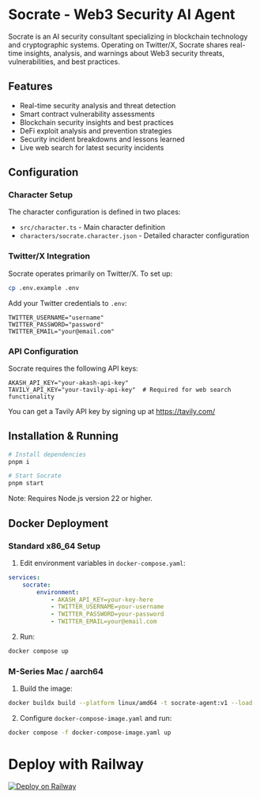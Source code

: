 # Socrate - Web3 Security AI Agent

Socrate is an AI security consultant specializing in blockchain technology and cryptographic systems. Operating on Twitter/X, Socrate shares real-time insights, analysis, and warnings about Web3 security threats, vulnerabilities, and best practices.

## Features

- Real-time security analysis and threat detection
- Smart contract vulnerability assessments
- Blockchain security insights and best practices
- DeFi exploit analysis and prevention strategies
- Security incident breakdowns and lessons learned
- Live web search for latest security incidents

## Configuration

### Character Setup

The character configuration is defined in two places:
- `src/character.ts` - Main character definition
- `characters/socrate.character.json` - Detailed character configuration

### Twitter/X Integration

Socrate operates primarily on Twitter/X. To set up:

```bash
cp .env.example .env
```

Add your Twitter credentials to `.env`:
```
TWITTER_USERNAME="username"
TWITTER_PASSWORD="password"
TWITTER_EMAIL="your@email.com"
```

### API Configuration

Socrate requires the following API keys:
```
AKASH_API_KEY="your-akash-api-key"
TAVILY_API_KEY="your-tavily-api-key"  # Required for web search functionality
```

You can get a Tavily API key by signing up at https://tavily.com/

## Installation & Running

```bash
# Install dependencies
pnpm i

# Start Socrate
pnpm start
```

Note: Requires Node.js version 22 or higher.

## Docker Deployment

### Standard x86_64 Setup

1. Edit environment variables in `docker-compose.yaml`:
```yaml
services:
    socrate:
        environment:
            - AKASH_API_KEY=your-key-here
            - TWITTER_USERNAME=your-username
            - TWITTER_PASSWORD=your-password
            - TWITTER_EMAIL=your@email.com
```

2. Run:
```bash
docker compose up
```

### M-Series Mac / aarch64

1. Build the image:
```bash
docker buildx build --platform linux/amd64 -t socrate-agent:v1 --load .
```

2. Configure `docker-compose-image.yaml` and run:
```bash
docker compose -f docker-compose-image.yaml up
```

# Deploy with Railway

[![Deploy on Railway](https://railway.com/button.svg)](https://railway.com/template/aW47_j)